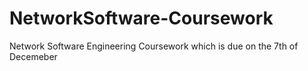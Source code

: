 # NetworkSoftware-Coursework
Network Software Engineering Coursework which is due on the 7th of Decemeber
